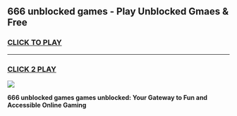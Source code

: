 
## 666 unblocked games - Play Unblocked Gmaes & Free
<h3>
<a href="https://news.freeplayer.one?title=666_unblocked_games&ref=16F">CLICK TO PLAY</a></h3>
<hr>

<h3>
<a href="https://news.freeplayer.one?title=666_unblocked_games&ref=16F">CLICK 2 PLAY</a>
  
</h3>

<a href="https://news.freeplayer.one?title=666_unblocked_games&ref=16F/"><img src="https://clearcache.store/games.png"></a>


**666 unblocked games games unblocked: Your Gateway to Fun and Accessible Online Gaming**
